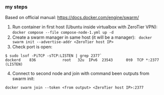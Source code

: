 ### my steps
Based on official manual: https://docs.docker.com/engine/swarm/
1. Run container in first host (Ubuntu inside virtualbox with ZeroTier VPN): `docker compose --file compose-node-1.yml up -d`
2. Create a swarm manager in same host (it will be a manager): ` docker swarm init --advertise-addr <ZeroTier host IP>`
3. Check port is open:
``` 
$ sudo lsof -PiTCP -sTCP:LISTEN | grep 2377`
dockerd    836            root   32u  IPv6  23543      0t0  TCP *:2377 (LISTEN)
```
4. Connect to second node and join with command been outputs from swarm init:
```
docker swarm join --token <from output> <ZeroTier host IP>:2377
```

